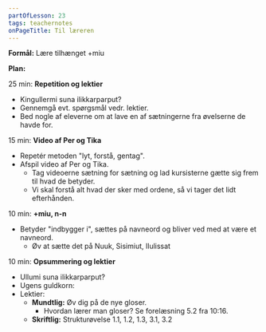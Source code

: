 ```yaml
---
partOfLesson: 23
tags: teachernotes
onPageTitle: Til læreren
---
```

**Formål:** Lære tilhænget +miu

**Plan:**

25 min: **Repetition og lektier**

- Kingullermi suna ilikkarparput?
- Gennemgå evt. spørgsmål vedr. lektier.
- Bed nogle af eleverne om at lave en af sætningerne fra øvelserne de havde for.

15 min: **Video af Per og Tika**

- Repetér metoden "lyt, forstå, gentag".
- Afspil video af Per og Tika.
    - Tag videoerne sætning for sætning og lad kursisterne gætte sig frem til hvad de betyder.
    - Vi skal forstå alt hvad der sker med ordene, så vi tager det lidt efterhånden.

10 min: **+miu, n-n**

- Betyder "indbygger i", sættes på navneord og bliver ved med at være et navneord.
    - Øv at sætte det på Nuuk, Sisimiut, Ilulissat

10 min: **Opsummering og lektier**

- Ullumi suna ilikkarparput?
- Ugens guldkorn: 
- Lektier:
    - **Mundtlig:** Øv dig på de nye gloser.
        - Hvordan lærer man gloser? Se forelæsning 5.2 fra 10:16.
    - **Skriftlig:** Strukturøvelse 1.1, 1.2, 1.3, 3.1, 3.2